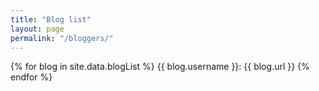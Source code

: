 ```yaml
---
title: "Blog list"
layout: page
permalink: "/bloggers/"
---
```


{% for blog in site.data.blogList %}
  {{ blog.username }}: {{ blog.url }}
{% endfor %}